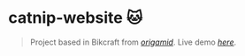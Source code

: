 # catnip-website 🐱
> Project based in Bikcraft from [_origamid_](https://www.origamid.com/).
> Live demo [_here_](https://catnip-project.glitch.me).

